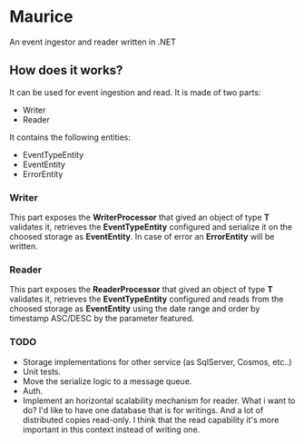 # Maurice
An event ingestor and reader written in .NET

## How does it works?

It can be used for event ingestion and read. It is made of two parts:

- Writer
- Reader

It contains the following entities:

- EventTypeEntity
- EventEntity
- ErrorEntity
  
### Writer
This part exposes the **WriterProcessor** that gived an object of type **T** validates it, retrieves the **EventTypeEntity** configured and serialize it on the choosed storage as **EventEntity**.
In case of error an **ErrorEntity** will be written.

### Reader
This part exposes the **ReaderProcessor** that gived an object of type **T** validates it, retrieves the **EventTypeEntity** configured and reads from the choosed storage as **EventEntity** using the date range and order by timestamp ASC/DESC by the parameter featured.

### TODO

- Storage implementations for other service (as SqlServer, Cosmos, etc..)
- Unit tests.
- Move the serialize logic to a message queue.
- Auth.
- Implement an horizontal scalability mechanism for reader. What i want to do? I'd like to have one database that is for writings. And a lot of distributed copies read-only. I think that the read capability it's more important in this context instead of writing one.
